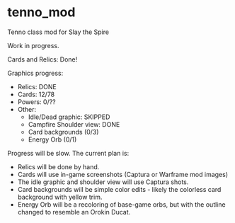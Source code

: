 # tenno_mod
Tenno class mod for Slay the Spire

Work in progress. 

Cards and Relics: Done!

Graphics progress:

* Relics: DONE
* Cards: 12/78
* Powers: 0/??
* Other: 
    * Idle/Dead graphic: SKIPPED
    * Campfire Shoulder view: DONE
    * Card backgrounds (0/3)
    * Energy Orb (0/1)

Progress will be slow. The current plan is:

* Relics will be done by hand.
* Cards will use in-game screenshots (Captura or Warframe mod images)
* The idle graphic and shoulder view will use Captura shots.
* Card backgrounds will be simple color edits - likely the colorless card
background with yellow trim.
* Energy Orb will be a recoloring of base-game orbs, but with the outline
changed to resemble an Orokin Ducat. 
